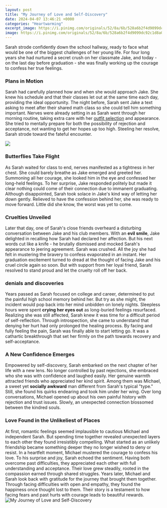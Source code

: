 ```yaml
---
layout: post
title: "My Journey of Love and Self-Discovery"
date: 2024-04-07 13:46:21 +0000
categories: "Heartwarming"
excerpt_image: https://i.pinimg.com/originals/52/8a/6b/528a6b2f4d9099dc92c1d8a0f8bdcb75.jpg
image: https://i.pinimg.com/originals/52/8a/6b/528a6b2f4d9099dc92c1d8a0f8bdcb75.jpg
---
```


Sarah strode confidently down the school hallway, ready to face what would be one of the biggest challenges of her young life. For four long years she had nurtured a secret crush on her classmate Jake, and today - on the last day before graduation - she was finally working up the courage to confess her true feelings. 
### Plans in Motion
Sarah had carefully planned how and when she would approach Jake. She knew his schedule and that their classes let out at the same time each day, providing the ideal opportunity. The night before, Sarah sent Jake a text asking to meet after their shared math class so she could tell him something important. 
Nerves were already setting in as Sarah went through her morning routine, taking extra care with her [outfit selection](https://store.fi.io.vn/toy-poodle-dog-lover-heart-shape-toy-poodle-valentines-day) and appearance. She tried to mentally prepare for both the possibility of rejection and acceptance, not wanting to get her hopes up too high. Steeling her resolve, Sarah strode toward the fateful encounter.

![](https://i.pinimg.com/originals/8d/df/d2/8ddfd2e1853b83d87c9c8206e6c5ae84.png)
### Butterflies Take Flight    
As Sarah waited for class to end, nerves manifested as a tightness in her chest. She could barely breathe as Jake emerged and greeted her. Summoning all her courage, she looked him in the eye and confessed her long-held feelings. To her surprise, Jake responded politely but made it clear nothing could come of their connection due to immanent graduating. 
Although disappointed, Sarah took solace in Jake's kind way of letting her down gently. Relieved to have the confession behind her, she was ready to move forward. Little did she know, the worst was yet to come. 
### Cruelties Unveiled   
Later that day, one of Sarah's close friends overheard a disturbing conversation between Jake and his club members. With an **evil smile**, Jake delighted in recalling how Sarah had declared her affection. But his next words cut like a knife - he brutally dismissed and mocked Sarah's appearance to jeering agreement. 
Sarah was crushed. All the joy she had felt in mustering the bravery to confess evaporated in an instant. Her graduation excitement turned to dread at the thought of facing Jake and his cruel circle again so soon. But with support from her loyal friend, Sarah resolved to stand proud and let the cruelty roll off her back.
### denials and discoveries
Years passed as Sarah focused on college and career, determined to put the painful high school memory behind her. But try as she might, the incident would pop back into her mind unbidden on lonely nights. Sleepless hours were spent **crying her eyes out** as long-buried feelings resurfaced. 
Realizing she was still affected, Sarah knew it was time for a difficult period of self-reflection. Through introspection, she came to understand that denying her hurt had only prolonged the healing process. By facing and fully feeling the pain, Sarah was finally able to start letting go. It was a cathartic breakthrough that set her firmly on the path towards recovery and self-acceptance.
### A New Confidence Emerges
Empowered by self-discovery, Sarah embarked on the next chapter of her life with a new lens. No longer controlled by past rejections, she embraced who she was with confidence and laughed easily. Her genuine warmth attracted friends who appreciated her kind spirit.
Among them was Michael, a sweet yet **socially awkward** man different from Sarah's typical "type." Still, she found his quirks endearing and took him under her wing. Over long conversations, Michael opened up about his own painful history with rejection and trust issues. Slowly, an unexpected connection blossomed between the kindred souls. 
### Love Found in the Unlikeliest of Places   
At first, romantic feelings seemed implausible to cautious Michael and independent Sarah. But spending time together revealed unexpected layers to each other they found irresistibly compelling. What started as an unlikely friendship became something deeper they no longer wished to deny or resist.
In a heartfelt moment, Michael mustered the courage to confess his love. To his surprise and joy, Sarah echoed the sentiment. Having both overcome past difficulties, they appreciated each other with full understanding and acceptance. Their love grew steadily, rooted in the compassion earned through shared struggles.
Years later, Michael and Sarah look back with gratitude for the journey that brought them together. Through facing difficulties with open and empathy, they found the happiness once thought lost to them. Their story is a testament to how facing fears and past hurts with courage leads to beautiful rewards.
![My Journey of Love and Self-Discovery](https://i.pinimg.com/originals/52/8a/6b/528a6b2f4d9099dc92c1d8a0f8bdcb75.jpg)